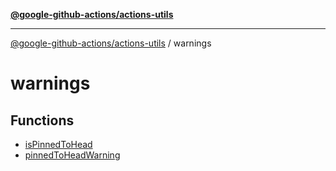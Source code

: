 [**@google-github-actions/actions-utils**](../README.md)

***

[@google-github-actions/actions-utils](../modules.md) / warnings

# warnings

## Functions

- [isPinnedToHead](functions/isPinnedToHead.md)
- [pinnedToHeadWarning](functions/pinnedToHeadWarning.md)
